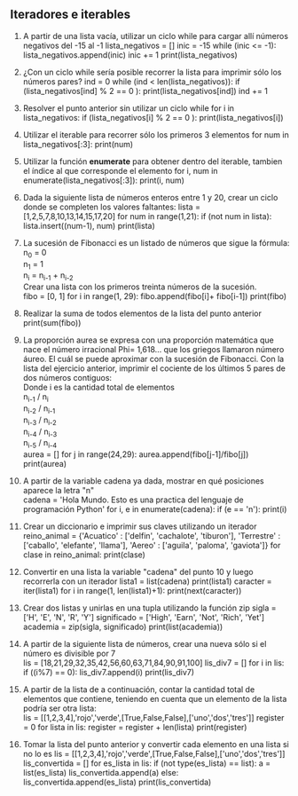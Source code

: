 ## Iteradores e iterables

1) A partir de una lista vacía, utilizar un ciclo while para cargar allí números negativos del -15 al -1
lista_negativos = []
inic = -15
while (inic <= -1):
   lista_negativos.append(inic)
   inic += 1
print(lista_negativos)

2) ¿Con un ciclo while sería posible recorrer la lista para imprimir sólo los números pares?
ind = 0
while (ind < len(lista_negativos)):
   if (lista_negativos[ind] % 2 == 0 ):
      print(lista_negativos[ind])
   ind += 1

3) Resolver el punto anterior sin utilizar un ciclo while
for i in lista_negativos:
   if (lista_negativos[i] % 2 == 0 ):
      print(lista_negativos[i])

4) Utilizar el iterable para recorrer sólo los primeros 3 elementos
for num in lista_negativos[:3]:
   print(num)

5) Utilizar la función **enumerate** para obtener dentro del iterable, tambien el índice al que corresponde el elemento
for i, num in enumerate(lista_negativos[:3]):
   print(i, num)

6) Dada la siguiente lista de números enteros entre 1 y 20, crear un ciclo donde se completen los valores faltantes: 
lista = [1,2,5,7,8,10,13,14,15,17,20]
for num in range(1,21):
   if (not num in lista):
      lista.insert((num-1), num)
print(lista)

7) La sucesión de Fibonacci es un listado de números que sigue la fórmula: <br>
n<sub>0</sub> = 0<br>
n<sub>1</sub> = 1<br>
n<sub>i</sub> = n<sub>i-1</sub> + n<sub>i-2</sub><br>
Crear una lista con los primeros treinta números de la sucesión.<br>
fibo = [0, 1]
for i in range(1, 29):
   fibo.append(fibo[i]+ fibo[i-1])
print(fibo) 

8) Realizar la suma de todos elementos de la lista del punto anterior
print(sum(fibo))

9) La proporción aurea se expresa con una proporción matemática que nace el número irracional Phi= 1,618… que los griegos llamaron número áureo. El cuál se puede aproximar con la sucesión de Fibonacci. Con la lista del ejercicio anterior, imprimir el cociente de los últimos 5 pares de dos números contiguos:<br>
Donde i es la cantidad total de elementos<br>
n<sub>i-1</sub> / n<sub>i</sub><br>
n<sub>i-2</sub> / n<sub>i-1</sub><br>
n<sub>i-3</sub> / n<sub>i-2</sub><br>
n<sub>i-4</sub> / n<sub>i-3</sub><br>
n<sub>i-5</sub> / n<sub>i-4</sub><br>
aurea = []
for j in range(24,29):
   aurea.append(fibo[j-1]/fibo[j])
print(aurea) 

10) A partir de la variable cadena ya dada, mostrar en qué posiciones aparece la letra "n"<br>
cadena = 'Hola Mundo. Esto es una practica del lenguaje de programación Python'
for i, e in enumerate(cadena):
   if (e == 'n'):
      print(i)

11) Crear un diccionario e imprimir sus claves utilizando un iterador
reino_animal = {'Acuatico' : ['delfin', 'cachalote', 'tiburon'], 'Terrestre' : ['caballo', 'elefante', 'llama'], 'Aereo' : ['aguila', 'paloma', 'gaviota']}
for clase in reino_animal:
   print(clase)

12) Convertir en una lista la variable "cadena" del punto 10 y luego recorrerla con un iterador
lista1 = list(cadena)
print(lista1)
caracter = iter(lista1)
for i in range(1, len(lista1)+1):
   print(next(caracter))

13) Crear dos listas y unirlas en una tupla utilizando la función zip
sigla = ['H', 'E', 'N', 'R', 'Y']
significado = ['High', 'Earn', 'Not', 'Rich', 'Yet']
academia = zip(sigla, significado)
print(list(academia))

14) A partir de la siguiente lista de números, crear una nueva sólo si el número es divisible por 7<br>
lis = [18,21,29,32,35,42,56,60,63,71,84,90,91,100]
lis_div7 = []
for i in lis:
   if ((i%7) == 0):
      lis_div7.append(i)
print(lis_div7)

15) A partir de la lista de a continuación, contar la cantidad total de elementos que contiene, teniendo en cuenta que un elemento de la lista podría ser otra lista:<br>
lis = [[1,2,3,4],'rojo','verde',[True,False,False],['uno','dos','tres']]
register = 0
for lista in lis:
   register = register + len(lista)
print(register)

16) Tomar la lista del punto anterior y convertir cada elemento en una lista si no lo es
lis = [[1,2,3,4],'rojo','verde',[True,False,False],['uno','dos','tres']]
lis_convertida = []
for es_lista in lis:
   if (not type(es_lista) == list):
      a = list(es_lista)
      lis_convertida.append(a)
   else:
      lis_convertida.append(es_lista)
print(lis_convertida)
